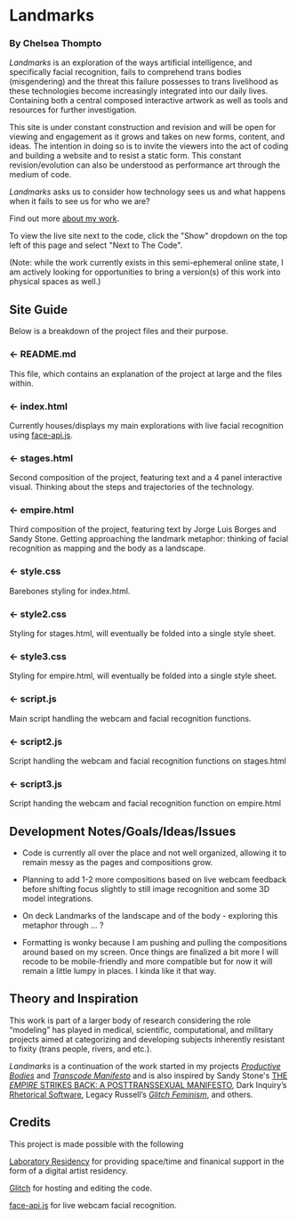 # Landmarks
### By Chelsea Thompto

*Landmarks* is an exploration of the ways artificial intelligence, and specifically facial recognition, fails to comprehend trans bodies (misgendering) and the threat this failure possesses to trans livelihood as these technologies become increasingly integrated into our daily lives. Containing both a central composed interactive artwork as well as tools and resources for further investigation. 

This site is under constant construction and revision and will be open for viewing and engagement as it grows and takes on new forms, content, and ideas. The intention in doing so is to invite the viewers into the act of coding and building a website and to resist a static form. This constant revision/evolution can also be understood as performance art through the medium of code. 

*Landmarks* asks us to consider how technology sees us and what happens when it fails to see us for who we are?

Find out more [about my work](https://www.chelsea.technology).

To view the live site next to the code, click the "Show" dropdown on the top left of this page and select "Next to The Code".

(Note: while the work currently exists in this semi-ephemeral online state, I am actively looking for opportunities to bring a version(s) of this work into physical spaces as well.)


## Site Guide
Below is a breakdown of the project files and their purpose.

### ← README.md

This file, which contains an explanation of the project at large and the files within.

### ← index.html

Currently houses/displays my main explorations with live facial recognition using [face-api.js](https://github.com/justadudewhohacks/face-api.js/).

### ← stages.html

Second composition of the project, featuring text and a 4 panel interactive visual. Thinking about the steps and trajectories of the technology.

### ← empire.html

Third composition of the project, featuring text by Jorge Luis Borges and Sandy Stone. Getting approaching the landmark metaphor: thinking of facial recognition as mapping and the body as a landscape.

### ← style.css

Barebones styling for index.html.

### ← style2.css

Styling for stages.html, will eventually be folded into a single style sheet.

### ← style3.css

Styling for empire.html, will eventually be folded into a single style sheet.

### ← script.js

Main script handling the webcam and facial recognition functions.

### ← script2.js

Script handling the webcam and facial recognition functions on stages.html

### ← script3.js

Script handing the webcam and facial recognition function on empire.html


## Development Notes/Goals/Ideas/Issues

- Code is currently all over the place and not well organized, allowing it to remain messy as the pages and compositions grow.

- Planning to add 1-2 more compositions based on live webcam feedback before shifting focus slightly to still image recognition and some 3D model integrations.

- On deck Landmarks of the landscape and of the body - exploring this metaphor through ... ?

- Formatting is wonky because I am pushing and pulling the compositions around based on my screen. Once things are finalized a bit more I will recode to be mobile-friendly and more compatible but for now it will remain a little lumpy in places. I kinda like it that way.


## Theory and Inspiration
This work is part of a larger body of research considering the role “modeling” has played in medical, scientific, computational, and military projects aimed at categorizing and developing subjects inherently resistant to fixity (trans people, rivers, and etc.). 

*Landmarks* is a continuation of the work started in my projects [*Productive Bodies*](https://www.chelseathompto.com/productive-bodies) and [*Transcode Manifesto*](https://www.chelseathompto.com/transcode-manifesto) and is also inspired by Sandy Stone's [THE *EMPIRE* STRIKES BACK: A POSTTRANSSEXUAL MANIFESTO](https://sandystone.com/empire-strikes-back.pdf), Dark Inquiry’s [Rhetorical Software](https://thenewinquiry.com/dark-inquiry/), Legacy Russell’s [*Glitch Feminism*](https://www.versobooks.com/books/3668-glitch-feminism), and others. 


## Credits
This project is made possible with the following

[Laboratory Residency](https://residency.laboratoryspokane.com/) for providing space/time and finanical support in the form of a digital artist residency.

[Glitch](https://glitch.com/) for hosting and editing the code.

[face-api.js](https://github.com/justadudewhohacks/face-api.js/) for live webcam facial recognition.
